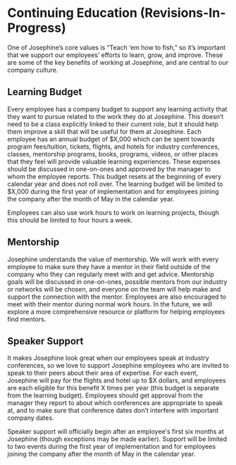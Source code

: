 # Continuing Education (Revisions-In-Progress)

One of Josephine’s core values is “Teach ‘em how to fish,” so it’s important that we support our employees’ efforts to learn, grow, and improve. These are some of the key benefits of working at Josephine, and are central to our company culture.

## Learning Budget

Every employee has a company budget to support any learning activity that they want to pursue related to the work they do at Josephine. This doesn’t need to be a class explicitly linked to their current role, but it should help them improve a skill that will be useful for them at Josephine. Each employee has an annual budget of $X,000 which can be spent towards program fees/tuition, tickets, flights, and hotels for industry conferences, classes, mentorship programs, books, programs, videos, or other places that they feel will provide valuable learning experiences. These expenses should be discussed in one-on-ones and approved by the manager to whom the employee reports. This budget resets at the beginning of every calendar year and does not roll over.  The learning budget will be limited to $X,000 during the first year of implementation and for employees joining the company after the month of May in the calendar year.

Employees can also use work hours to work on learning projects, though this should be limited to four hours a week.

## Mentorship

Josephine understands the value of mentorship.  We will work with every employee to make sure they have a mentor in their field outside of the company who they can regularly meet with and get advice. Mentorship goals will be discussed in one-on-ones, possible mentors from our industry or networks will be chosen, and everyone on the team will help make and support the connection with the mentor. Employees are also encouraged to meet with their mentor during normal work hours. In the future, we will explore a more comprehensive resource or platform for helping employees find mentors.

## Speaker Support

It makes Josephine look great when our employees speak at industry conferences, so we love to support Josephine employees who are invited to speak to their peers about their area of expertise. For each event, Josephine will pay for the flights and hotel up to $X dollars, and employees are each eligible for this benefit X times per year (this budget is separate from the learning budget). Employees should get approval from the manager they report to about which conferences are appropriate to speak at, and to make sure that conference dates don’t interfere with important company dates.

Speaker support will officially begin after an employee's first six months at Josephine (though exceptions may be made earlier). Support will be limited to two events during the first year of implementation and for employees joining the company after the month of May in the calendar year.

